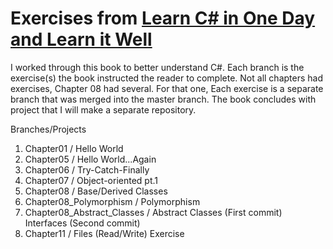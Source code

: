 ﻿# Exercises from [Learn C# in One Day and Learn it Well](https://www.amazon.com/Beginners-Hands-Project-Coding-Project-ebook/dp/B016Z18MLG)

I worked through this book to better understand C#. Each branch is the exercise(s) the book instructed the reader to complete. Not all chapters had exercises, Chapter 08 had several.
For that one, Each exercise is a separate branch that was merged into the master branch. The book concludes with project that I will make a separate repository.

Branches/Projects
1. Chapter01 / Hello World
2. Chapter05 / Hello World...Again
3. Chapter06 / Try-Catch-Finally
4. Chapter07 / Object-oriented pt.1
5. Chapter08 / Base/Derived Classes
6. Chapter08_Polymorphism / Polymorphism
7. Chapter08_Abstract_Classes / Abstract Classes (First commit) Interfaces (Second commit)
8. Chapter11 / Files (Read/Write) Exercise